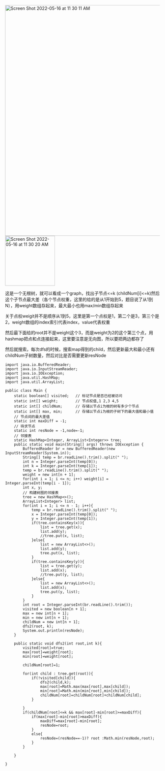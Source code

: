 <img width="750" alt="Screen Shot 2022-05-16 at 11 30 11 AM" src="https://user-images.githubusercontent.com/59748598/168658865-f1206968-2548-40a7-9bab-f4d75ee02c50.png">

<img width="162" alt="Screen Shot 2022-05-16 at 11 30 20 AM" src="https://user-images.githubusercontent.com/59748598/168658887-96b51c32-022b-4fdb-aff7-1039bf1e57b0.png">

这是一个无根树，就可以看成一个graph，找出子节点<=k (childNum[i]<=k)然后这个子节点最大差（各个节点权重，这里的给的是从1开始到5，题目说了从1到N），用weight数组存起来，最大最小也用max/min数组存起来

关于点权weigit并不是顺序从1到5，这里是第一个点权是1，第二个是3，第三个是2，weight数组的index索引代表index，value代表权重

然后最下面给的root并不是weight这个3，而是weight为2的这个第三个点，用hashmap把点和点连接起来，这里要注意是无向图，所以要把两边都存了

然后就搜索，每次dfs的时候，搜索map得到的child，然后更新最大和最小还有childNum子树数量，然后对比是否需要更新resNode

```` 
import java.io.BufferedReader;
import java.io.InputStreamReader;
import java.io.IOException;
import java.util.HashMap;
import java.util.ArrayList;

public class Main {
    static boolean[] visited;   // 标记节点是否已经被访问
    static int[] weight;        // 节点权值,1 2,3 4,5
    static int[] childNum;      // 存储以节点i为根的树有多少个节点
    static int[] max, min;      // 存储以节点i为根的子树下的最大值和最小值
    // 节点间的最大差值
    static int maxDiff = -1;
    // 待求节点
    static int resNode = -1,node=-1;
    // 邻接表
    static HashMap<Integer, ArrayList<Integer>> tree;
    public static void main(String[] args) throws IOException {
        BufferedReader br = new BufferedReader(new InputStreamReader(System.in));
        String[] temp = br.readLine().trim().split(" ");
        int n = Integer.parseInt(temp[0]);
        int k = Integer.parseInt(temp[1]);
        temp = br.readLine().trim().split(" ");
        weight = new int[n + 1];
        for(int i = 1; i <= n; i++) weight[i] = Integer.parseInt(temp[i - 1]);
        int x, y;
        // 构建树图的邻接表
        tree = new HashMap<>();
        ArrayList<Integer> list;
        for(int i = 1; i <= n - 1; i++){
            temp = br.readLine().trim().split(" ");
            x = Integer.parseInt(temp[0]);
            y = Integer.parseInt(temp[1]);
            if(tree.containsKey(x)){
                list = tree.get(x);
                list.add(y);
                //tree.put(x, list);
            }else{
                list = new ArrayList<>();
                list.add(y);
                tree.put(x, list);
            }
            if(tree.containsKey(y)){
                list = tree.get(y);
                list.add(x);
                //tree.put(y, list);
            }else{
                list = new ArrayList<>();
                list.add(x);
                tree.put(y, list);
            }
        }
        int root = Integer.parseInt(br.readLine().trim());
        visited = new boolean[n + 1];
        max = new int[n + 1];
        min = new int[n + 1];
        childNum = new int[n + 1];
        dfs2(root, k);
        System.out.println(resNode);
    }
    
    public static void dfs2(int root,int k){
        visited[root]=true;
        max[root]=weight[root];
        min[root]=weight[root];
        
        childNum[root]=1;
        
        for(int child : tree.get(root)){
            if(!visited[child]){
                dfs2(child,k);
                max[root]=Math.max(max[root],max[child]);
                min[root]=Math.min(min[root],min[child]);
                childNum[root]=childNum[root]+childNum[child];
            }
            
        }
        if(childNum[root]<=k && max[root]-min[root]>=maxDiff){
            if(max[root]-min[root]>maxDiff){
                maxDiff=max[root]-min[root];
                resNode=root;
            }
            else{
                resNode=(resNode==-1)? root :Math.min(resNode,root);
            }
        }
        
    }

}
````










